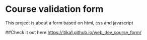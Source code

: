 # Course validation form
This project is about a form based on html, css and javascript

##Check it out here
https://itika1.github.io/web_dev_course_form/

